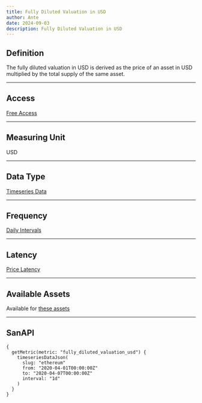 ```yaml
---
title: Fully Diluted Valuation in USD
author: Ante
date: 2024-09-03
description: Fully Diluted Valuation in USD
---
```


## Definition

The fully diluted valuation in USD is derived as the price of an asset in USD multiplied by the total supply of the same asset.

---

## Access

[Free Access](/metrics/details/access#free-access)

---

## Measuring Unit

USD

---

## Data Type

[Timeseries Data](/metrics/details/data-type#timeseries-data)

---

## Frequency

[Daily Intervals](/metrics/details/frequency#daily-frequency)

---

## Latency

[Price Latency](/metrics/details/latency#price-latency)

---

## Available Assets

Available for [these assets](https://api.santiment.net/graphiql?query=%7B%0A%20%20getMetric(metric%3A%20%22fully_diluted_valuation_usd%22)%7B%0A%20%20%20%20metadata%7B%0A%20%20%20%20%20%20availableSlugs%0A%20%20%20%20%7D%0A%20%20%7D%0A%7D)

---

## SanAPI

```graphql-explorer
{
  getMetric(metric: "fully_diluted_valuation_usd") {
    timeseriesDataJson(
      slug: "ethereum"
      from: "2020-04-01T00:00:00Z"
      to: "2020-04-07T00:00:00Z"
      interval: "1d"
    )
  }
}
```
